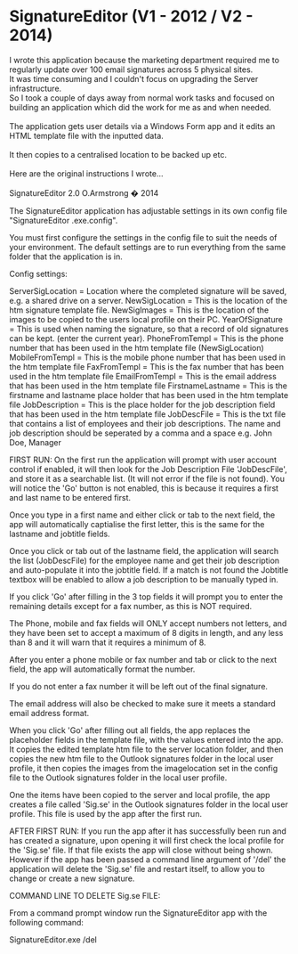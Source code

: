 # SignatureEditor (V1 - 2012 / V2 - 2014) 

I wrote this application because the marketing department required me to regularly update over 100 email signatures across 5 physical sites.
<br>
It was time consuming and I couldn't focus on upgrading the Server infrastructure. <br>
So I took a couple of days away from normal work tasks and focused on building an application which did the work for me as and when needed.
<br><br>
The application gets user details via a Windows Form app and it edits an HTML template file with the inputted data. <br><br>
It then copies to a centralised location to be backed up etc.
<br><br>
Here are the original instructions I wrote...
<br><br>
SignatureEditor 2.0
O.Armstrong � 2014

The SignatureEditor application has adjustable settings in its own config file "SignatureEditor .exe.config".

You must first configure the settings in the config file to suit the needs of your environment.
The default settings are to run everything from the same folder that the application is in.

Config settings:

ServerSigLocation = Location where the completed signature will be saved, e.g. a shared drive on a server.
NewSigLocation = This is the location of the htm signature template file.
NewSigImages = This is the location of the images to be copied to the users local profile on their PC.
YearOfSignature = This is used when naming the signature, so that a record of old signatures can be kept. (enter the current year).
PhoneFromTempl = This is the phone number that has been used in the htm template file (NewSigLocation)
MobileFromTempl = This is the mobile phone number that has been used in the htm template file 
FaxFromTempl = This is the fax number that has been used in the htm template file 
EmailFromTempl = This is the email address that has been used in the htm template file 
FirstnameLastname = This is the firstname and lastname place holder that has been used in the htm template file 
JobDescription = This is the place holder for the job description field that has been used in the htm template file 
JobDescFile = This is the txt file that contains a list of employees and their job descriptions. The name and job description should be seperated by a comma and a space e.g. John Doe, Manager




FIRST RUN:
On the first run the application will prompt with user account control if enabled, it will then look for the Job Description File 'JobDescFile', and store it as a searchable list. (It will not error if the file is not found).
You will notice the 'Go' button is not enabled, this is because it requires a first and last name to be entered first.

Once you type in a first name and either click or tab to the next field, the app will automatically captialise the first letter, this is the same for the lastname and jobtitle fields.

Once you click or tab out of the lastname field, the application will search the list (JobDescFile) for the employee name and get their job description and auto-populate it into the jobtitle field. If a match is not found the Jobtitle textbox will be enabled to allow a job description to be manually typed in.

If you click 'Go' after filling in the 3 top fields it will prompt you to enter the remaining details except for a fax number, as this is NOT required.

The Phone, mobile and fax fields will ONLY accept numbers not letters, and they have been set to accept a maximum of 8 digits in length, and any less than 8 and it will warn that it requires a minimum of 8.

After you enter a phone mobile or fax number and tab or click to the next field, the app will automatically format the number.

If you do not enter a fax number it will be left out of the final signature.

The email address will also be checked to make sure it meets a standard email address format.

When you click 'Go' after filling out all fields, the app replaces the placeholder fields in the template file, with the values entered into the app. It copies the edited template htm file to the server location folder, and then copies the new htm file to the Outlook signatures folder in the local user profile, it then copies the images from the imagelocation set in the config file to the Outlook signatures folder in the local user profile.

One the items have been copied to the server and local profile, the app creates a file called 'Sig.se' in the Outlook signatures folder in the local user profile. This file is used by the app after the first run.



AFTER FIRST RUN:
If you run the app after it has successfully been run and has created a signature, upon opening it will first check the local profile for the 'Sig.se' file. If that file exists the app will close without being shown. However if the app has been passed a command line argument of '/del' the application will delete the 'Sig.se' file and restart itself, to allow you to change or create a new signature.



COMMAND LINE TO DELETE Sig.se FILE:

From a command prompt window run the SignatureEditor app with the following command:

SignatureEditor.exe /del


